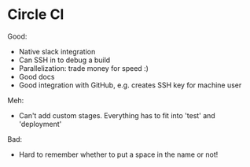 # Circle CI

Good:

* Native slack integration
* Can SSH in to debug a build
* Parallelization: trade money for speed :)
* Good docs
* Good integration with GitHub, e.g. creates SSH key for machine user

Meh:

* Can't add custom stages. Everything has to fit into 'test' and 'deployment'

Bad:

* Hard to remember whether to put a space in the name or not!
